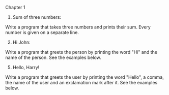 Chapter 1

1. Sum of three numbers: 

Write a program that takes three numbers and prints their sum. Every number is given on a separate line.

2. Hi John:

Write a program that greets the person by printing the word "Hi" and the name of the person. See the examples below.

5. Hello, Harry!

Write a program that greets the user by printing the word "Hello", a comma, the name of the user and an exclamation mark after it. See the examples below.

